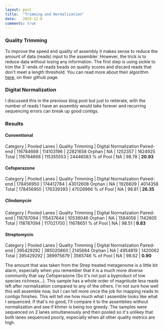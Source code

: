 ```yaml
---
layout: post
title:  "Trimming and Normalization"
date:   2015-12-6
comments: true
---
```


### Quality Trimming 

To improve the speed and quality of assembly it makes sense to reduce the amount of data (reads) input to the assembler.  However, 
the trick is to reduce data without losing any information.  The first step is using sickle to trim the 3'-ends of reads beads on 
quality scores and discard reads that don't meet a length threshold. You can read more about their algorithm [here](https://github.com/najoshi/sickle), 
on their github page.   

### Digital Normalization

I discussed this in the previous blog post but just to reiterate, with the number of reads I have an assembly would take forever and recurring sequencing 
errors can break up good contigs.

### Results

#### Conventional

Category | Pooled Lanes | Quality Trimming | Digital Normalization
Paired-end | 116784668 | 114103196 | 22821658
Orphan | NA | 1252357 | 1624925
Total | 116784668 | 115355553 | 24446583
% of Pool | NA | 98.78 | **20.93**

#### Cefoperazone

Category | Pooled Lanes | Quality Trimming | Digital Normalization
Paired-end | 178456950 | 174412784 | 43012608
Orphan | NA | 1926609 | 4014358
Total | 178456950 | 176339393 | 47026966
% of Pool | NA | 98.81 | **26.35**

##### Clindamycin

Category | Pooled Lanes | Quality Trimming | Digital Normalization
Paired-end | 118787094 | 115437644 | 10536046
Orphan | NA | 1584056 | 1142605
Total | 118787094 | 117021700 | 11678651
% of Pool | NA | 98.51 | **9.83**

#### Streptomycin

Category | Pooled Lanes | Quality Trimming | Digital Normalization
Paired-end | 395429292 | 385020860 | 2145684
Orphan | NA | 4954819 | 1420062
Total | 395429292 | 389975679 | 3565746
% of Pool | NA | 98.62 | **0.90**


The amount that was taken from the Strep treated metagenome is a little bit alarm, especially when you 
remember that it is a much more diverse community that say Cefoperazone (So it's not just a byproduct of 
low species richness...).  This sample has a whole order of magnitude less reads left after normalization 
compared to any of the others.  I'm not sure how well this will assemble now, but I can tell more once the 
job for mapping reads to contigs finishes.  This will tell me  how much what I assemble looks like what I 
sequenced.  If that's no good, I'll compare it to the assemblies without normalization and see if khmer is 
being too greedy.  The samples were sequenced on 2 lanes simultaneously and then pooled so it's unlikey that 
both lanes sequenced poorly, especially when all other quality metrics are high.


